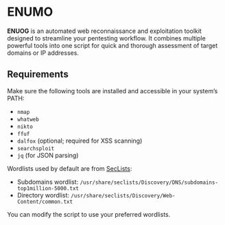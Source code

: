 # ENUMO
**ENUOG** is an automated web reconnaissance and exploitation toolkit designed to streamline your pentesting workflow. It combines multiple powerful tools into one script for quick and thorough assessment of target domains or IP addresses.
## Requirements

Make sure the following tools are installed and accessible in your system’s PATH:

- `nmap`
- `whatweb`
- `nikto`
- `ffuf`
- `dalfox` (optional; required for XSS scanning)
- `searchsploit`
- `jq` (for JSON parsing)

Wordlists used by default are from [SecLists](https://github.com/danielmiessler/SecLists):

- Subdomains wordlist: `/usr/share/seclists/Discovery/DNS/subdomains-top1million-5000.txt`  
- Directory wordlist: `/usr/share/seclists/Discovery/Web-Content/common.txt`

You can modify the script to use your preferred wordlists.
